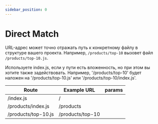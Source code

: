 ```yaml
---
sidebar_position: 0
---
```


# Direct Match

URL-адрес может точно отражать путь к конкретному файлу в структуре вашего проекта. 
Например, `/products/top-10` вызовет файл `/products/top-10.js`.

Используете index.js, 
если у пути есть вложенность, но при этом вы хотите также задействовать. Например, '/products/top-10' 
будет наложен на '/products/top-10.js' или '/products/top-10/index.js'.

| Route              | Example URL      | params |
|--------------------|------------------|------|
| /index.js          | /                |        |
| /products/index.js | /products        ||
| /products/top-10.js | /products/top-10 |              |

